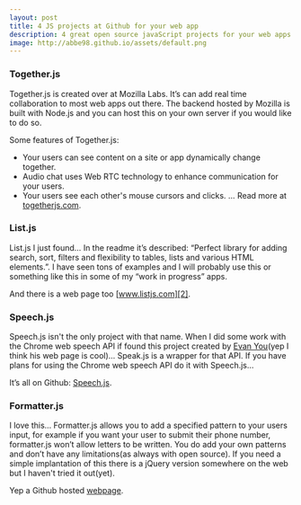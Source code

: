 ```yaml
---
layout: post
title: 4 JS projects at Github for your web app
description: 4 great open source javaScript projects for your web apps.
image: http://abbe98.github.io/assets/default.png
---
```


### Together.js

Together.js is created over at Mozilla Labs. It’s can add real time collaboration to most web apps out there. The backend hosted by Mozilla is built with Node.js and you can host this on your own server if you would like to do so.

Some features of Together.js:
- Your users can see content on a site or app dynamically change together.
- Audio chat uses Web RTC technology to enhance communication for your users.
- Your users see each other's mouse cursors and clicks.
…
Read more at [togetherjs.com][1].

### List.js

List.js I just found… In the readme it’s described: “Perfect library for adding search, sort, filters and flexibility to tables, lists and various HTML elements.”. I have seen tons of examples and I will probably use this or something like this in some of my “work in progress” apps.

And there is a web page too [www.listjs.com][2].

### Speech.js

Speech.js isn't the only project with that name. When I did some work with the Chrome web speech API if found this project created by [Evan You][3](yep I think his web page is cool)... Speak.js is a wrapper for that API. If you have plans for using the Chrome web speech API do it with Speech.js…

It’s all on Github: [Speech.js][4].

### Formatter.js

I love this… Formatter.js allows you to add a specified pattern to your users input, for example if you want your user to submit their phone number, formatter.js won’t allow letters to be written. You do add your own patterns and don’t have any limitations(as always with open source). If you need a simple implantation of this there is a jQuery version somewhere on the web but I haven't tried it out(yet).

Yep a Github hosted [webpage][5].

[1]: https://togetherjs.com
[2]: http://www.listjs.com
[3]: http://evanyou.me
[4]: https://github.com/yyx990803/Speech.js
[5]: http://firstopinion.github.io/formatter.js/
